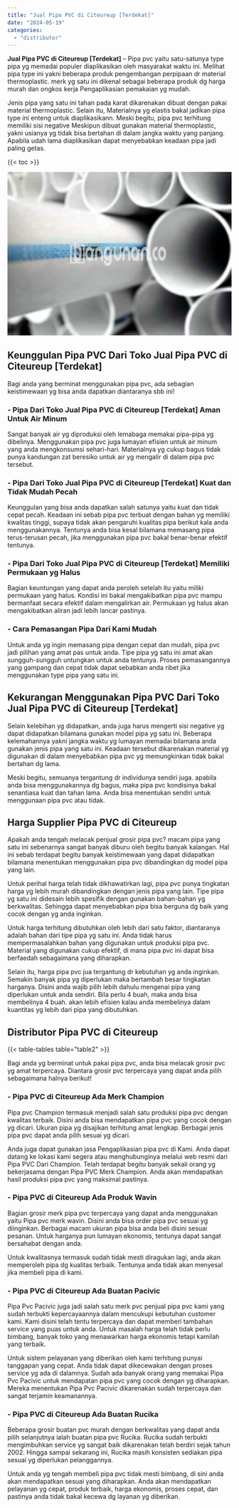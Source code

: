 ```yaml
---
title: "Jual Pipa PVC di Citeureup [Terdekat]"
date: "2024-05-19"
categories: 
  - "distributor"
---
```


**Jual Pipa PVC di Citeureup \[Terdekat\]** – Pipa pvc yaitu satu-satunya type pipa yg memadai populer diaplikasikan oleh masyarakat waktu ini. Melihat pipa type ini yakni beberapa produk pengembangan perpipaan dr material thermoplastic. merk yg satu ini dikenal sebagai beberapa produk dg harga murah dan ongkos kerja Pengaplikasian pemakaian yg mudah.

Jenis pipa yang satu ini tahan pada karat dikarenakan dibuat dengan pakai material thermoplastic. Selain itu, Materialnya yg elastis bakal jadikan pipa type ini enteng untuk diaplikasikann. Meski begitu, pipa pvc terhitung memiliki sisi negative Meskipun dibuat gunakan material thermoplastic, yakni usianya yg tidak bisa bertahan di dalam jangka waktu yang panjang. Apabila udah lama diaplikasikan dapat menyebabkan keadaan pipa jadi paling getas.

{{< toc >}}

![Jual Pipa PVC di Citeureup [Terdekat]](/images/jaul-pipa-pvc-01.png)

## Keunggulan Pipa PVC Dari Toko Jual Pipa PVC di Citeureup \[Terdekat\]

Bagi anda yang berminat menggunakan pipa pvc, ada sebagian keistimewaan yg bisa anda dapatkan diantaranya sbb ini!

### \- Pipa Dari Toko Jual Pipa PVC di Citeureup \[Terdekat\] Aman Untuk Air Minum

Sangat banyak air yg diproduksi oleh lemabaga memakai pipa-pipa yg dibelinya. Menggunakan pipa pvc juga lumayan efisien untuk air minum yang anda mengkonsumsi sehari-hari. Materialnya yg cukup bagus tidak punya kandungan zat beresiko untuk air yg mengalir di dalam pipa pvc tersebut.

### \- Pipa Dari Toko Jual Pipa PVC di Citeureup \[Terdekat\] Kuat dan Tidak Mudah Pecah

Keunggulan yang bisa anda dapatkan salah satunya yaitu kuat dan tidak cepat pecah. Keadaan ini sebab pipa pvc terbuat dengan bahan yg memiliki kwalitas tinggi, supaya tidak akan pengaruhi kualitas pipa berikut kala anda menggunakannya. Tentunya anda bisa kesal bilamana memasang pipa terus-terusan pecah, jika menggunakan pipa pvc bakal benar-benar efektif tentunya.

### \- Pipa Dari Toko Jual Pipa PVC di Citeureup \[Terdekat\] Memiliki Permukaan yg Halus

Bagian keuntungan yang dapat anda peroleh setelah itu yaitu miliki permukaan yang halus. Kondisi ini bakal mengakibatkan pipa pvc mampu bermanfaat secara efektif dalam mengalirkan air. Permukaan yg halus akan mengakibatkan aliran jadi lebih lancar pastinya.

### \- Cara Pemasangan Pipa Dari Kami Mudah

Untuk anda yg ingin memasang pipa dengan cepat dan mudah, pipa pvc jadi pilihan yang amat pas untuk anda. Tipe pipa yg satu ini amat akan sungguh-sungguh untungkan untuk anda tentunya. Proses pemasangannya yang gampang dan cepat tidak dapat sebabkan anda ribet jika menggunakan type pipa yang satu ini.

## Kekurangan Menggunakan Pipa PVC Dari Toko Jual Pipa PVC di Citeureup \[Terdekat\]

Selain kelebihan yg didapatkan, anda juga harus mengerti sisi negative yg dapat didapatkan bilamana gunakan model pipa yg satu ini. Beberapa kelemahannya yakni jangka waktu yg lumayan memadai bilamana anda gunakan jenis pipa yang satu ini. Keadaan tersebut dikarenakan material yg digunakan di dalam menyebabkan pipa pvc yg memungkinkan tidak bakal bertahan dg lama.

Meski begitu, semuanya tergantung dr individunya sendiri juga. apabila anda bisa menggunakannya dg bagus, maka pipa pvc kondisinya bakal senantiasa kuat dan tahan lama. Anda bisa menentukan sendiri untuk menggunaan pipa pvc atau tidak.

## Harga Supplier Pipa PVC di Citeureup

Apakah anda tengah melacak penjual grosir pipa pvc? macam pipa yang satu ini sebenarnya sangat banyak diburu oleh begitu banyak kalangan. Hal ini sebab terdapat begitu banyak keistimewaan yang dapat didapatkan bilamana menentukan menggunakan pipa pvc dibandingkan dg model pipa yang lain.

Untuk perihal harga telah tidak dikhawatirkan lagi, pipa pvc punya tingkatan harga yg lebih murah dibandingkan dengan jenis pipa yang lain. Tipe pipa yg satu ini didesain lebih spesifik dengan gunakan bahan-bahan yg berkwalitas. Sehingga dapat menyebabkan pipa bisa berguna dg baik yang cocok dengan yg anda inginkan.

Untuk harga terhitung dibutuhkan oleh lebih dari satu faktor, diantaranya adalah bahan dari tipe pipa yg satu ini. Anda tidak harus mempermasalahkan bahan yang digunakan untuk produksi pipa pvc. Material yang digunakan cukup efektif, di mana pipa pvc ini dapat bisa berfaedah sebagaimana yang diharapkan.

Selain itu, harga pipa pvc jua tergantung dr kebutuhan yg anda inginkan. Semakin banyak pipa yg diperlukan maka bertambah besar tingkatan harganya. Disini anda wajib pilih lebih dahulu mengenai pipa yang diperlukan untuk anda sendiri. Bila perlu 4 buah, maka anda bisa membelinya 4 buah. akan lebih efisien kalau anda membelinya dalam kuantitas yg lebih dari pipa yang dibutuhkan.

## Distributor Pipa PVC di Citeureup

{{< table-tables table="table2" >}}

Bagi anda yg berminat untuk pakai pipa pvc, anda bisa melacak grosir pvc yg amat terpercaya. Diantara grosir pvc terpercaya yang dapat anda pilih sebagaimana halnya berikut!

### \- Pipa PVC di Citeureup Ada Merk Champion

Pipa pvc Champion termasuk menjadi salah satu produksi pipa pvc dengan kwalitas terbaik. Disini anda bisa mendapatkan pipa pvc yang cocok dengan yg dicari. Ukuran pipa yg disajikan terhitung amat lengkap. Berbagai jenis pipa pvc dapat anda pilih sesuai yg dicari.

Anda juga dapat gunakan jasa Pengaplikasian pipa pvc di Kami. Anda dapat datang ke lokasi kami segera atau menghubunginya melalui web resmi dari Pipa PVC Dari Champion. Telah terdapat begitu banyak sekali orang yg bekerjasama dengan Pipa PVC Merk Champion. Anda akan mendapatkan hasil produksi pipa pvc yang maksimal pastinya.

### \- Pipa PVC di Citeureup Ada Produk Wavin

Bagian grosir merk pipa pvc terpercaya yang dapat anda menggunakan yaitu Pipa pvc merk wavin. Disini anda bisa order pipa pvc sesuai yg diinginkan. Berbagai macam ukuran pipa bisa anda beli disini sesuai pesanan. Untuk harganya pun lumayan ekonomis, tentunya dapat sangat bersahabat dengan anda.

Untuk kwalitasnya termasuk sudah tidak mesti diragukan lagi, anda akan memperoleh pipa dg kualitas terbaik. Tentunya anda tidak akan menyesal jika membeli pipa di kami.

### \- Pipa PVC di Citeureup Ada Buatan Pacivic

Pipa Pvc Pacivic juga jadi salah satu merk pvc penjual pipa pvc kami yang sudah terbukti kepercayaannya dalam mencukupi kebutuhan customer kami. Kami disini telah tentu terpercaya dan dapat memberi tambahan service yang puas untuk anda. Untuk masalah harga telah tidak perlu bimbang, banyak toko yang menawarkan harga ekonomis tetapi kamilah yang terbaik.

Untuk sistem pelayanan yang diberikan oleh kami terhitung punyai tanggapan yang cepat. Anda tidak dapat dikecewakan dengan proses service yg ada di dalamnya. Sudah ada banyak orang yang memakai Pipa Pvc Pacivic untuk mendapatan pipa pvc yang cocok dengan yg diharapkan. Mereka menentukan Pipa Pvc Pacivic dikarenakan sudah terpercaya dan sangat terjamin keamanannya.

### \- Pipa PVC di Citeureup Ada Buatan Rucika

Beberapa grosir buatan pvc murah dengan berkwalitas yang dapat anda pilih selanjutnya ialah buatan pipa pvc Rucika. Rucika sudah terbukti mengimbuhkan service yg sangat baik dikarenakan telah berdiri sejak tahun 2002. Hingga sampai sekarang ini, Rucika masih konsisten sediakan pipa sesuai yg diperlukan pelanggannya.

Untuk anda yg tengah membeli pipa pvc tidak mesti bimbang, di sini anda akan mendapatkan sesuai yang diharapkan. Anda akan mendapatkan pelayanan yg cepat, produk terbaik, harga ekonomis, proses cepat, dan pastinya anda tidak bakal kecewa dg layanan yg diberikan.
